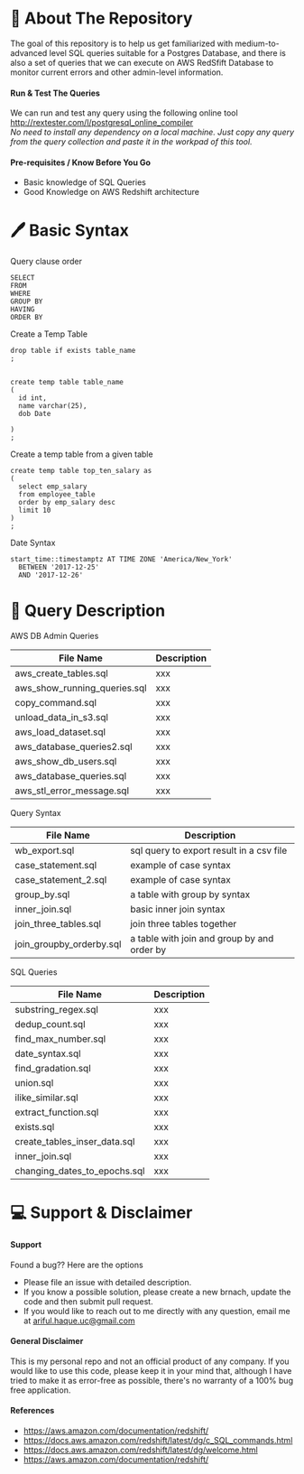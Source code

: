 :pencil: About The Repository
===
The goal of this repository is to help us get familiarized with medium-to-advanced level SQL queries suitable for a Postgres Database, and there is also a set of queries that we can execute on AWS RedSfift Database to monitor current errors and other admin-level  information. 



#### Run & Test The Queries
We can run and test any query using the following online tool
<br />http://rextester.com/l/postgresql_online_compiler
<br />*No need to install any dependency on a local machine. Just copy any query from the query collection and paste it in the workpad of this tool.*



#### Pre-requisites / Know Before You Go
  - Basic knowledge of SQL Queries
  - Good Knowledge on AWS Redshift architecture


:pen: Basic Syntax
===

Query clause order

```
SELECT
FROM
WHERE
GROUP BY
HAVING
ORDER BY

```


Create a Temp Table
```
drop table if exists table_name
;


create temp table table_name
(
  id int,
  name varchar(25),
  dob Date

)
;

```


Create a temp table from a given table
```
create temp table top_ten_salary as
(
  select emp_salary
  from employee_table 
  order by emp_salary desc
  limit 10
)
;

```

Date Syntax
```
start_time::timestamptz AT TIME ZONE 'America/New_York' 
  BETWEEN '2017-12-25' 
  AND '2017-12-26'

```


:book: Query Description
===

AWS DB Admin Queries

File Name | Description
--- | ---
aws_create_tables.sql | xxx
aws_show_running_queries.sql | xxx
copy_command.sql | xxx              
unload_data_in_s3.sql | xxx
aws_load_dataset.sql | xxx          
aws_database_queries2.sql | xxx
aws_show_db_users.sql | xxx
aws_database_queries.sql | xxx
aws_stl_error_message.sql | xxx




Query Syntax

File Name | Description
--- | ---
wb_export.sql | sql query to export result in a csv file
case_statement.sql | example of case syntax
case_statement_2.sql | example of case syntax
group_by.sql | a table with group by syntax
inner_join.sql | basic inner join syntax
join_three_tables.sql | join three tables together
join_groupby_orderby.sql | a table with join and group by and order by



SQL Queries

File Name | Description
--- | ---
substring_regex.sql | xxx
dedup_count.sql | xxx               
find_max_number.sql | xxx       
date_syntax.sql | xxx
find_gradation.sql | xxx
union.sql | xxx
ilike_similar.sql | xxx         
extract_function.sql | xxx
exists.sql | xxx                   
create_tables_inser_data.sql  | xxx
inner_join.sql | xxx           
changing_dates_to_epochs.sql  | xxx



:computer: Support & Disclaimer
===
#### Support
Found a bug?? Here are the options
  - Please file an issue with detailed description.
  - If you know a possible solution, please create a new brnach, update the code and then submit pull request.
  - If you would  like to reach out to me directly with any question, email me at ariful.haque.uc@gmail.com


#### General Disclaimer
This is my personal repo and not an official product of any company. If you would like to use this code, please keep it in your mind that, although I have tried to make it as error-free as possible, there's no warranty of a 100% bug free application. 


#### References
  - https://aws.amazon.com/documentation/redshift/
  - https://docs.aws.amazon.com/redshift/latest/dg/c_SQL_commands.html
  - https://docs.aws.amazon.com/redshift/latest/dg/welcome.html
  - https://aws.amazon.com/documentation/redshift/


